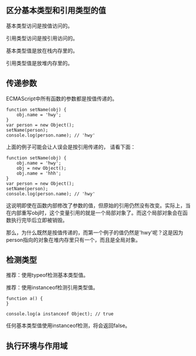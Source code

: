 ## 区分基本类型和引用类型的值

基本类型访问是按值访问的。

引用类型访问是按引用访问的。

基本类型值是放在栈内存里的。

引用类型值是放堆内存里的。

## 传递参数

ECMAScript中所有函数的参数都是按值传递的。

```
function setName(obj) {
	obj.name = 'hwy';
}
var person = new Object();
setName(person);
console.log(person.name); // 'hwy' 
```

上面的例子可能会让人误会是按引用传递的， 请看下面：

```
function setName(obj) {
	obj.name = 'hwy';
	obj = new Object();
	obj.name = 'hhh';
}
var person = new Object();
setName(person);
console.log(person.name); // 'hwy' 
```

这说明即使在函数内部修改了参数的值，但原始的引用仍然没有改变。实际上，当在内部重写obj时，这个变量引用的就是一个局部对象了。而这个局部对象会在函数执行完毕后立即被销毁。

那么，为什么既然是按值传递的，而第一个例子的值仍然是'hwy'呢？这是因为person指向的对象在堆内存里只有一个，而且是全局对象。

## 检测类型

推荐：使用typeof检测基本类型值。

推荐：使用instanceof检测引用类型值。

```
function a() {
}

console.log(a instanceof Object); // true
```

任何基本类型值使用instanceof检测，将会返回false。

## 执行环境与作用域


